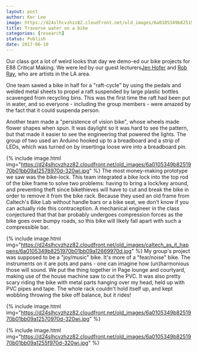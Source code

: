 ```yaml
---
layout: post
author: Ker Lee
image: https://d24slhcvzhzz82.cloudfront.net/old_images/6a0105349b8251970b01bb09a1257c970d-320wi.jpg
title: Traverse water on a bike
categories: [research]
status: Publish
date: 2017-06-10
---
```



Our class got a lot of weird looks that day we demo-ed our bike projects for E88 Critical Making. We were led by our guest lecturers<a href="https://theconversant.org/?p=7503">Jen Hofer</a> and <a href="https://cnp-la.org/contributor/rob-ray/">Rob Ray</a>, who are artists in the LA area.

One team sawed a bike in half for a "raft-cycle" by using the pedals and welded metal sheets to propel a raft suspended by large plastic bottles scavenged from recycling bins. This was the first time the raft had been put in water, and so everyone - including the group members - were amazed by the fact that it could suspenda person.

Another team made a "persistence of vision bike", whose wheels made flower shapes when spun. It was daylight so it was hard to see the pattern, but that made it easier to see the engineering that powered the lights. The group of two used an Arduino hooked up to a breadboard and a strip of LEDs, which was turned on by insertinga loose wire into a breadboard pin.


{% include image.html img="https://d24slhcvzhzz82.cloudfront.net/old_images/6a0105349b8251970b01bb09a12578970d-320wi.jpg" %}
The most money-making prototype we saw was the bike-lock. This team integrated a bike lock into the top rod of the bike frame to solve two problems: having to bring a lock/key around, and preventing theft since bikethieves will have to cut and break the bike in order to remove it from the bike rack. Because they used an old frame from Caltech's Bike Lab without handle bars or a bike seat, we don't know if you can actually ride this contraception. A mechanical engineer in the class conjectured that that bar probably undergoes compression forces as the bike goes over bumpy roads, so this bike will likely fall apart with such a compressible bar.


{% include image.html img="https://d24slhcvzhzz82.cloudfront.net/old_images/caltech_as_it_happens/6a0105349b8251970b01bb09a12669970d.jpg" %}
My group's project was supposed to be a "joy/music" bike. It's more of a "fear/noise" bike. The instruments on it are pots and pans - one can imagine how (un)harmonious those will sound. We put the thing together in Page lounge and courtyard, making use of the house machine saw to cut the PVC. It was also pretty scary riding the bike with metal parts hanging over my head, held up with PVC pipes and tape. The whole rack couldn't hold itself up, and kept wobbling throwing the bike off balance, but it rides!

{% include image.html img="https://d24slhcvzhzz82.cloudfront.net/old_images/6a0105349b8251970b01bb09a12570970d-320wi.jpg" %}


{% include image.html img="https://d24slhcvzhzz82.cloudfront.net/old_images/6a0105349b8251970b01bb09a1255f970d-320wi.jpg" %}
